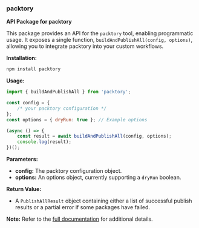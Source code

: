 ### packtory

**API Package for packtory**

This package provides an API for the `packtory` tool, enabling programmatic usage. It exposes a single function, `buildAndPublishAll(config, options)`, allowing you to integrate packtory into your custom workflows.

**Installation:**

```bash
npm install packtory
```

**Usage:**

```javascript
import { buildAndPublishAll } from 'packtory';

const config = {
    /* your packtory configuration */
};
const options = { dryRun: true }; // Example options

(async () => {
    const result = await buildAndPublishAll(config, options);
    console.log(result);
})();
```

**Parameters:**

- **config:** The packtory configuration object.
- **options:** An options object, currently supporting a `dryRun` boolean.

**Return Value:**

- A `PublishAllResult` object containing either a list of successful publish results or a partial error if some packages have failed.

**Note:** Refer to the [full documentation](https://github.com/enormora/packtory/blob/main/readme.md) for additional details.
